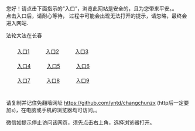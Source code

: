 您好！请点击下面指示的“入口”，浏览此网站是安全的，且为您带来平安。。 <br/>
点击入口后，请耐心等待， 过程中可能会出现无法打开的提示，请忽略，最终会进入网站. </br>

法轮大法在长春<br/>
<div style="padding:10px"><a style="margin:20px" target="_blank" href="https://dvgxle5zjm9ze.cloudfront.net/2Qpsp?yycgu" id="ccLink1" rel="nofollow">入口1</a> <a target="_blank" style="margin:20px" href="https://d2okjptf5t7e30.cloudfront.net/2Qpsp?rflar" id="ccLink2" rel="nofollow">入口2</a> <a style="margin:20px" target="_blank" href="https://d1u7sscz2hupwx.cloudfront.net/2Qpsp?lsijutk" id="ccLink3" rel="nofollow">入口3</a></div>

<div style="padding:10px" ><a style="margin:20px" target="_blank" href="https://dvgxle5zjm9ze.cloudfront.net/2Qpsp?yycgu" id="ccLink4" rel="nofollow">入口4</a> <a style="margin:20px" href="https://d2okjptf5t7e30.cloudfront.net/2Qpsp?rflar" target="_blank" id="ccLink5" rel="nofollow">入口5</a> <a style="margin:20px" href="https://d1u7sscz2hupwx.cloudfront.net/2Qpsp?lsijutk" target="_blank" id="ccLink6" rel="nofollow">入口6</a></div>

<div style="padding:10px"><a style="margin:20px" target="_blank" href="https://dvgxle5zjm9ze.cloudfront.net/2Qpsp?yycgu" id="ccLink7" rel="nofollow">入口7</a> <a style="margin:20px" href="https://d2okjptf5t7e30.cloudfront.net/2Qpsp?rflar" target="_blank" id="ccLink8" rel="nofollow">入口8</a> <a style="margin:20px" target="_blank" href="https://d1u7sscz2hupwx.cloudfront.net/2Qpsp?lsijutk" id="ccLink9" rel="nofollow">入口9</a></div>

<br/>



请复制并记住免翻墙网址 https://github.com/yntd/changchunzx (http后一定要加s)，在电脑或手机的浏览器均可访问。。<br/>

微信如提示停止访问该网页，须先点击右上角，选择浏览器打开。
